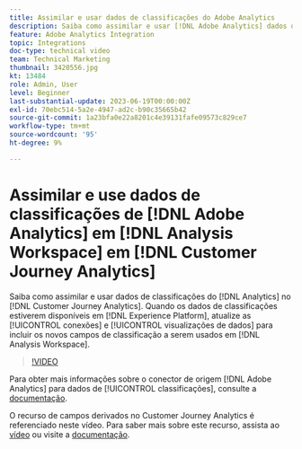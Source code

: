 ```yaml
---
title: Assimilar e usar dados de classificações do Adobe Analytics
description: Saiba como assimilar e usar [!DNL Adobe Analytics] dados de classificações no [!DNL Customer Journey Analytics].
feature: Adobe Analytics Integration
topic: Integrations
doc-type: technical video
team: Technical Marketing
thumbnail: 3420556.jpg
kt: 13484
role: Admin, User
level: Beginner
last-substantial-update: 2023-06-19T00:00:00Z
exl-id: 70ebc514-5a2e-4947-ad2c-b90c35665b42
source-git-commit: 1a23bfa0e22a8201c4e39131fafe09573c829ce7
workflow-type: tm+mt
source-wordcount: '95'
ht-degree: 9%

---
```


# Assimilar e use dados de classificações de [!DNL Adobe Analytics] em [!DNL Analysis Workspace] em [!DNL Customer Journey Analytics]

Saiba como assimilar e usar dados de classificações do [!DNL Analytics] no [!DNL Customer Journey Analytics]. Quando os dados de classificações estiverem disponíveis em [!DNL Experience Platform], atualize as [!UICONTROL conexões] e [!UICONTROL visualizações de dados] para incluir os novos campos de classificação a serem usados em [!DNL Analysis Workspace]. 

>[!VIDEO](https://video.tv.adobe.com/v/3423687/?quality=12&learn=on&captions=por_br)

Para obter mais informações sobre o conector de origem [!DNL Adobe Analytics] para dados de [!UICONTROL classificações], consulte a [documentação](https://experienceleague.adobe.com/docs/experience-platform/sources/ui-tutorials/create/adobe-applications/classifications.html?lang=pt-BR).

O recurso de campos derivados no Customer Journey Analytics é referenciado neste vídeo. Para saber mais sobre este recurso, assista ao [vídeo](https://experienceleague.adobe.com/docs/customer-journey-analytics-learn/tutorials/data-views/derived-fields-in-cja.html?lang=pt-BR) ou visite a [documentação](https://experienceleague.adobe.com/docs/analytics-platform/using/cja-dataviews/derived-fields.html?lang=pt-BR).
